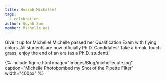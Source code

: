 ```yaml
---
title: Huzzah Michelle! 
tags:
  - celebration
author: Quynh Sun
member: Michelle Wei
---
```


Give it up for Michelle! Michelle passed her Qualification Exam with flying colors. All students are now officially Ph.D. Candidates! Take a break, touch grass, enjoy the end of an era (as a Ph.D. student)!

{%
  include figure.html
  image="images/Blog/michellecute.jpg"
  caption="Michelle Photobombed my Shot of the Pipette Filter"
  width="400px"
%}
